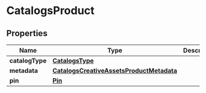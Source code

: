
# CatalogsProduct

## Properties
| Name | Type | Description | Notes |
| ------------ | ------------- | ------------- | ------------- |
| **catalogType** | [**CatalogsType**](CatalogsType.md) |  |  |
| **metadata** | [**CatalogsCreativeAssetsProductMetadata**](CatalogsCreativeAssetsProductMetadata.md) |  |  |
| **pin** | [**Pin**](Pin.md) |  |  |



